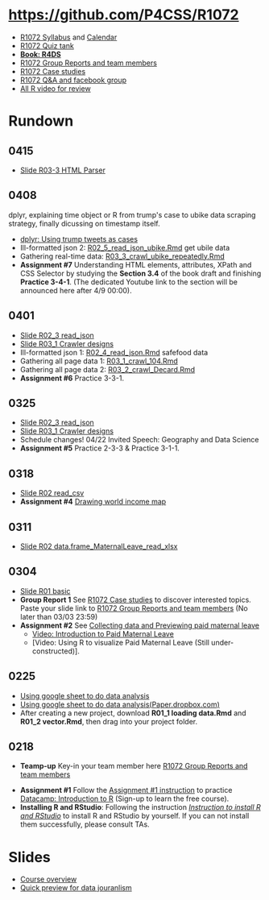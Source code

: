 # https://github.com/P4CSS/R1072 
* [R1072 Syllabus](R1072_Syllabus.md) and [Calendar](https://paper.dropbox.com/doc/R1072-Syllabus--AZd6GlrDOYiIye~0x69c0Yg6Ag-zro9ljIu9v5hRwC6IjAiF#:uid=920393965488318189427929&h2=Calendar)
* [R1072 Quiz tank](https://docs.google.com/document/d/1yfiup5vOpzjW6cqhNcavAH0TPmQ9LEPY9fth8wwuzXE/edit?usp=sharing)
* **[Book: R4DS](https://docs.google.com/document/d/1e7jd9TAi1hppu0di5yZsDXbwoX2oAJ2O4l6UESVJePU/edit?usp=sharing)**
* [R1072 Group Reports and team members](https://paper.dropbox.com/doc/R1072-Group-Reports--AXvyCgGTcL5T1NODoHGmqNwMAg-nm06vnUBbKXdiJQZHRKhW)
* [R1072 Case studies](https://paper.dropbox.com/doc/R1072-Readings--AXvcyB39NbHt0TsoMQ3Uw7~fAg-GE6FqWbMQlTUDITISdaU5)
* [R1072 Q&A and facebook group](https://www.facebook.com/groups/R1072)
* [All R video for review](https://www.youtube.com/playlist?list=PLK0n8HKZQ_VfJcqBGlcAc0IKoY00mdF1B)




# Rundown

## 0415 
* [Slide R03-3 HTML Parser](https://docs.google.com/presentation/d/1xS7jfahx8t7WuYmSbe4qfUjs0L7u3CgaqLADmcerGso/edit?usp=sharing)



## 0408
dplyr, explaining time object or R from trump's case to ubike data scraping strategy, finally dicussing on timestamp itself.
* [dplyr: Using trump tweets as cases](https://docs.google.com/presentation/d/1XObGWzjldqcXuPQ8o4GyUkHAPSaujuBUyjhE5aYI8vQ/edit?usp=sharing)
* Ill-formatted json 2: [R02_5_read_json_ubike.Rmd](R02_5_read_json_ubike.Rmd) get ubile data
* Gathering real-time data: [R03_3_crawl_ubike_repeatedly.Rmd](R03_3_crawl_ubike_repeatedly.Rmd)
* **Assignment #7** Understanding HTML elements, attributes, XPath and CSS Selector by studying the **Section 3.4** of the book draft and finishing **Practice 3-4-1**. (The dedicated Youtube link to the section will be announced here after 4/9 00:00).  

## 0401
* [Slide R02_3 read_json](https://docs.google.com/presentation/d/15k3cEw3ogBP5Cg5k5RZb0s4kVqoTDKuYJ67OUO043P4/edit?usp=sharing)
* [Slide R03_1 Crawler designs](https://drive.google.com/open?id=1DCveWYpwlR4xfbySKVoikgdme5W71Pp57vyxSojr7XE)
* Ill-formatted json 1: [R02_4_read_json.Rmd](R02_4_read_json.Rmd) safefood data
* Gathering all page data 1: [R03_1_crawl_104.Rmd](R03_1_crawl_104.Rmd)
* Gathering all page data 2: [R03_2_crawl_Decard.Rmd](R03_2_crawl_Decard.Rmd)
* **Assignment #6** Practice 3-3-1.


## 0325
* [Slide R02_3 read_json](https://docs.google.com/presentation/d/15k3cEw3ogBP5Cg5k5RZb0s4kVqoTDKuYJ67OUO043P4/edit?usp=sharing)
* [Slide R03_1 Crawler designs](https://drive.google.com/open?id=1DCveWYpwlR4xfbySKVoikgdme5W71Pp57vyxSojr7XE)
* Schedule changes! 04/22 Invited Speech: Geography and Data Science
* **Assignment #5** Practice 2-3-3 & Practice 3-1-1.

## 0318
* [Slide R02 read_csv](https://docs.google.com/presentation/d/1vzJL2YU-kWKeM66bLxRFrdXLleWC_mbRFhXi-xkDuqM/edit?usp=sharing)
* **Assignment #4** [Drawing world income map](https://github.com/P4CSS/Assignments/blob/master/02_incomemap.md)

## 0311
* [Slide R02 data.frame_MaternalLeave_read_xlsx](https://docs.google.com/presentation/d/1evDPBwA9UJ2ubhwiQWK0XYZiaCzUWLKIeRftwMPd-EI/edit?usp=sharing)


## 0304
* [Slide R01 basic](https://docs.google.com/presentation/d/1gvWK2qDZuwR7lRrCLfVwfzrMBt1Dw2yFcG8LeoNgLrA/edit?usp=sharing)
* **Group Report 1** See [R1072 Case studies](https://paper.dropbox.com/doc/R1072-Readings--AXvcyB39NbHt0TsoMQ3Uw7~fAg-GE6FqWbMQlTUDITISdaU5) to discover interested topics. Paste your slide link to [R1072 Group Reports and team members](https://paper.dropbox.com/doc/R1072-Group-Reports--AXvyCgGTcL5T1NODoHGmqNwMAg-nm06vnUBbKXdiJQZHRKhW) (No later than 03/03 23:59)
* **Assignment #2** See [Collecting data and Previewing paid maternal leave](https://github.com/P4CSS/Assignments/blob/master/02_CollectingData.md)
  * [Video: Introduction to Paid Maternal Leave](https://www.youtube.com/watch?v=dZE2xsqYQqY)
  * [Video: Using R to visualize Paid Maternal Leave (Still under-constructed)].


## 0225
* [Using google sheet to do data analysis](https://docs.google.com/document/d/1rZFQ7PTx9sJ9GRia6sYkVWJszzgtFK1liC6XzwevuuU/edit?usp=sharing)
* [Using google sheet to do data analysis(Paper.dropbox.com)](https://paper.dropbox.com/doc/R1072-Google-sheets--AYK5GUwXHddXnu7o6k_Pvpy0AQ-JyHWP58aK9qNk6cqJrm1L)
* After creating a new project, download **R01_1 loading data.Rmd** and **R01_2 vector.Rmd**, then drag into your project folder.

## 0218
* **Teamp-up** Key-in your team member here [R1072 Group Reports and team members](https://paper.dropbox.com/doc/R1072-Group-Reports--AXvyCgGTcL5T1NODoHGmqNwMAg-nm06vnUBbKXdiJQZHRKhW)

- **Assignment #1** Follow the [Assignment #1 instruction](https://github.com/P4CSS/Assignments/blob/master/01DataCamp.md) to practice [Datacamp: Introduction to R](https://www.datacamp.com/courses/free-introduction-to-r) (Sign-up to learn the free course).
- **Installing R and RStudio**: Following the instruction *[Instruction to install R and RStudio](https://docs.google.com/presentation/d/1bbPRNJJQkN9f9XDzeyKSCNV7CYl1zmR6esXT0XTETGU/edit?usp=sharing)* to install R and RStudio by yourself. If you can not install them successfully, please consult TAs.

# Slides
* [Course overview](https://docs.google.com/presentation/d/1YCjXUR-i8-6ZAWr8uYCVyStUf7MVOiKWkVCNI-kLuBk/edit?usp=sharing)
* [Quick preview for data jouranlism](https://docs.google.com/presentation/d/1vVpWS875wz6Cz4Be4IiCiRZWGMrlAohbJ7dr4jrNkwk/edit?usp=sharing)
